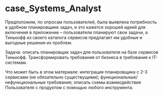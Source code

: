 # case_Systems_Analyst

Предположим, по опросам пользователей, была выявлена потребность в удобном планировщике задач,
и это кажется хорошей идеей для включения в приложение – пользователи планируют свои задачи, 
а Тинькофф из своего каталога сервисов предлагает им удобные и выгодные решения их проблем.

Задача: описать планировщик задач для пользователя на базе сервисов Тинькофф.
Трансформировать требования от бизнеса в требования к IT-системам.

Что может быть в этом материале:
  интеграция планировщика с 2-3 сервисами (не обязательно существущими);
  функциональные/нефункциональные требования;
  описать схемы взаимодействия Пользователя  с продуктом с помощью любого инструмента.
